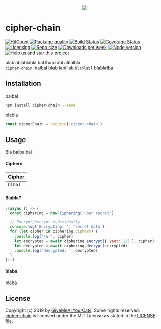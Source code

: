 <p align="center"><img src="https://i.imgur.com/wl9gbog.png" /></p>

# cipher-chain

[![HitCount](http://hits.dwyl.io/michaeldegroot/cipher-chain.svg)](http://hits.dwyl.io/michaeldegroot/cipher-chain)
[![Package quality](https://packagequality.com/shield/cipher-chain.svg)](https://packagequality.com/#?package=cipher-chain)
[![Build Status](https://travis-ci.org/michaeldegroot/cipher-chain.png?branch=master)](https://travis-ci.org/michaeldegroot/cipher-chain)
[![Coverage Status](https://coveralls.io/repos/github/michaeldegroot/cipher-chain/badge.svg?branch=master)](https://coveralls.io/github/michaeldegroot/cipher-chain?branch=master)
[![Licensing](https://img.shields.io/github/license/michaeldegroot/cipher-chain.svg)](https://raw.githubusercontent.com/michaeldegroot/cipher-chain/master/LICENSE)
[![Repo size](https://img.shields.io/github/repo-size/michaeldegroot/cipher-chain.svg)](https://github.com/michaeldegroot/cipher-chain)
[![Downloads per week](https://img.shields.io/npm/dw/cipher-chain.svg)](https://www.npmjs.com/package/cipher-chain)
[![Node version](https://img.shields.io/node/v/cipher-chain.svg)](https://www.npmjs.com/package/cipher-chain)
[![Help us and star this project](https://img.shields.io/github/stars/michaeldegroot/cipher-chain.svg?style=social)](https://github.com/michaeldegroot/cipher-chain)

blablablablabla bal lbabl abl albalbla<br>
`cipher-chain` lbalbal blab labl lab `blablabl` blablalba

## Installation

balbal

```bash
npm install cipher-chain --save
```

blabla

```js
const cipherChain = require('cipher-chain')
```

## Usage

Bla balbalbal

#### Ciphers

| Cipher  |
| ------- |
| `blbal` |

#### Blabla?

```js
;(async () => {
  const ciphering = new Ciphering('uber secret')

  // Encrypt/Decrypt individually
  console.log('Encrypting: ', 'secret data')
  for (let cipher in ciphering.ciphers) {
    console.log('\n-', cipher)
    let encrypted = await ciphering.encrypt({ yeet: 123 }, cipher)
    let decrypted = await ciphering.decrypt(encrypted)
    console.log('decrypted: ', decrypted)
  }
})()
```

#### blaba

blaba

## License

Copyright (c) 2019 by [GiveMeAllYourCats](https://github.com/michaeldegroot). Some rights reserved.<br>
[cipher-chain](https://github.com/michaeldegroot/cipher-chain) is licensed under the MIT License as stated in the [LICENSE file](https://github.com/michaeldegroot/cipher-chain/blob/master/LICENSE).
